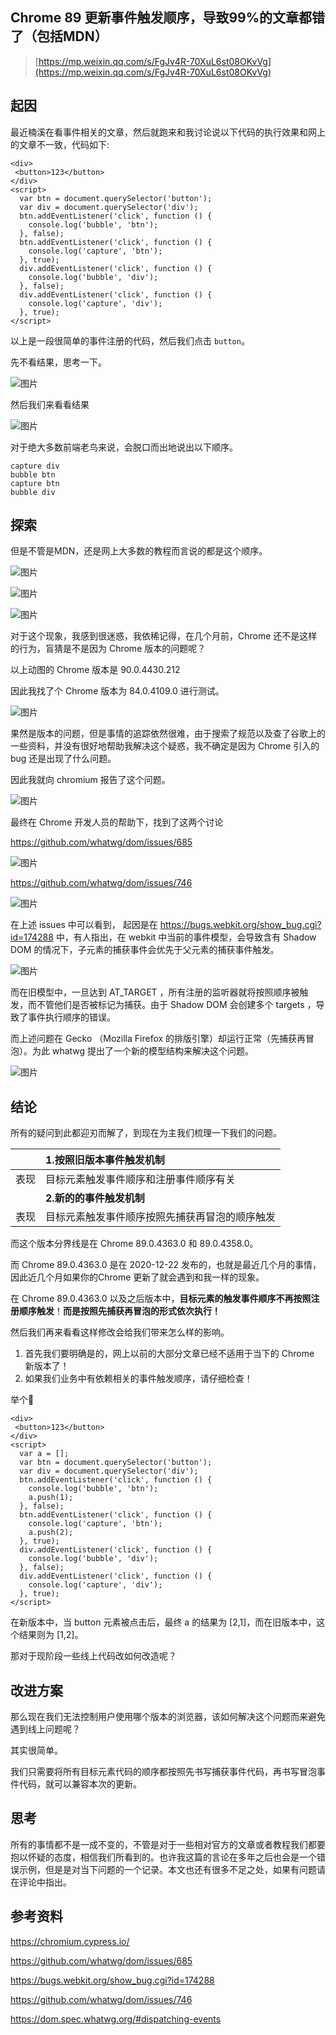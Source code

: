 ## Chrome 89 更新事件触发顺序，导致99%的文章都错了（包括MDN）

> [https://mp.weixin.qq.com/s/FgJv4R-70XuL6st08OKvVg](https://mp.weixin.qq.com/s/FgJv4R-70XuL6st08OKvVg)

## 起因

最近楠溪在看事件相关的文章，然后就跑来和我讨论说以下代码的执行效果和网上的文章不一致，代码如下:

```
<div>
 <button>123</button>
</div>
<script>
  var btn = document.querySelector('button');
  var div = document.querySelector('div');
  btn.addEventListener('click', function () {
    console.log('bubble', 'btn');
  }, false);
  btn.addEventListener('click', function () {
    console.log('capture', 'btn');
  }, true);
  div.addEventListener('click', function () {
    console.log('bubble', 'div');
  }, false);
  div.addEventListener('click', function () {
    console.log('capture', 'div');
  }, true);
</script>
```

以上是一段很简单的事件注册的代码，然后我们点击 `button`。

先不看结果，思考一下。

![图片](https://mmbiz.qpic.cn/sz_mmbiz_png/gibGQibkduDnC0B2KaQwcLCNoxww5TI2zHcMIprCA8lOYQ1icB8HvKILxY7JajHU69U20tASTfcyib85SHLiadOBdbg/640?wx_fmt=png&tp=webp&wxfrom=5&wx_lazy=1&wx_co=1)

然后我们来看看结果

![图片](https://mmbiz.qpic.cn/sz_mmbiz_gif/gibGQibkduDnC0B2KaQwcLCNoxww5TI2zH7QjSHIeQBwgr6o3V1uxVE0XxUNfHkiaHjz6fIO0FD7CSe6XUrOLFUtw/640?wx_fmt=gif&tp=webp&wxfrom=5&wx_lazy=1&wx_co=1)

对于绝大多数前端老鸟来说，会脱口而出地说出以下顺序。

```
capture div
bubble btn
capture btn
bubble div
```

## 探索

但是不管是MDN，还是网上大多数的教程而言说的都是这个顺序。

![图片](https://mmbiz.qpic.cn/sz_mmbiz_png/gibGQibkduDnC0B2KaQwcLCNoxww5TI2zHZSKeaziaqmjKY7sXOUrBWJN1k5rOzKbT4jNqtDJzsLFZCibFAbYDaP5Q/640?wx_fmt=png&tp=webp&wxfrom=5&wx_lazy=1&wx_co=1)

![图片](https://mmbiz.qpic.cn/sz_mmbiz_png/gibGQibkduDnC0B2KaQwcLCNoxww5TI2zHia0tPMnIlpmEwCXzOicIgIxKTSXRT2kcXXgybeL2eDwt8ibNlGdVANm1g/640?wx_fmt=png&tp=webp&wxfrom=5&wx_lazy=1&wx_co=1)

![图片](https://mmbiz.qpic.cn/sz_mmbiz_png/gibGQibkduDnC0B2KaQwcLCNoxww5TI2zHPrJma95vYjibYFGjb5rTmf4UicyNQfcPJy5HhbYrtcNxORdDNe6tnBWA/640?wx_fmt=png&tp=webp&wxfrom=5&wx_lazy=1&wx_co=1)

对于这个现象，我感到很迷惑，我依稀记得，在几个月前，Chrome 还不是这样的行为，盲猜是不是因为 Chrome 版本的问题呢？

以上动图的 Chrome 版本是 90.0.4430.212

因此我找了个 Chrome 版本为 84.0.4109.0 进行测试。

![图片](https://mmbiz.qpic.cn/sz_mmbiz_png/gibGQibkduDnC0B2KaQwcLCNoxww5TI2zHuGJHicnicjmFuCiboibk7HqHXheh5W8VFYItpYAFwDFicaOoO0k4ghyiaEibg/640?wx_fmt=png&tp=webp&wxfrom=5&wx_lazy=1&wx_co=1)

果然是版本的问题，但是事情的追踪依然很难，由于搜索了规范以及查了谷歌上的一些资料，并没有很好地帮助我解决这个疑惑，我不确定是因为 Chrome 引入的 bug 还是出现了什么问题。

因此我就向 chromium 报告了这个问题。

![图片](https://mmbiz.qpic.cn/sz_mmbiz_png/gibGQibkduDnC0B2KaQwcLCNoxww5TI2zHXV5iasakZd2gvor3IFjus2rL1mTE6YenKPyFIOzNAgiawCU0DWfbAZaw/640?wx_fmt=png&tp=webp&wxfrom=5&wx_lazy=1&wx_co=1)

最终在 Chrome 开发人员的帮助下，找到了这两个讨论

https://github.com/whatwg/dom/issues/685

![图片](https://mmbiz.qpic.cn/sz_mmbiz_png/gibGQibkduDnC0B2KaQwcLCNoxww5TI2zHe747XWXg5IQSz6ia4EHoTq3kNzCrmbX3BYyxmIot9iaZlzFQ4BibeSzkQ/640?wx_fmt=png&tp=webp&wxfrom=5&wx_lazy=1&wx_co=1)

https://github.com/whatwg/dom/issues/746

![图片](https://mmbiz.qpic.cn/sz_mmbiz_png/gibGQibkduDnC0B2KaQwcLCNoxww5TI2zH60y2CajF2wWZLzicHud9BtJicbZg4dicLjbh3bfWx3N8VgdLwqibeyyicyw/640?wx_fmt=png&tp=webp&wxfrom=5&wx_lazy=1&wx_co=1)

在上述 issues 中可以看到， 起因是在 https://bugs.webkit.org/show_bug.cgi?id=174288 中，有人指出，在 webkit 中当前的事件模型，会导致含有 Shadow DOM 的情况下，子元素的捕获事件会优先于父元素的捕获事件触发。

![图片](https://mmbiz.qpic.cn/sz_mmbiz_png/gibGQibkduDnC0B2KaQwcLCNoxww5TI2zHz8urDlqhmuqDXsI0G65ebficKBqF1KPSDC7glBafd7Drb3Uf3fAppjg/640?wx_fmt=png&tp=webp&wxfrom=5&wx_lazy=1&wx_co=1)

而在旧模型中，一旦达到 AT_TARGET ，所有注册的监听器就将按照顺序被触发，而不管他们是否被标记为捕获。由于 Shadow DOM 会创建多个 targets ，导致了事件执行顺序的错误。

而上述问题在 Gecko （Mozilla Firefox 的排版引擎）却运行正常（先捕获再冒泡）。为此 whatwg 提出了一个新的模型结构来解决这个问题。

![图片](https://mmbiz.qpic.cn/sz_mmbiz_png/gibGQibkduDnC0B2KaQwcLCNoxww5TI2zHfoFiaaicGeWjg4AdG4fgDMROryBOuYuW0xsGSyZ5jRicImEmkhb4xictgQ/640?wx_fmt=png&tp=webp&wxfrom=5&wx_lazy=1&wx_co=1)

## 结论

所有的疑问到此都迎刃而解了，到现在为主我们梳理一下我们的问题。

|      | 1.按照旧版本事件触发机制                       |
| :--- | :--------------------------------------------- |
| 表现 | 目标元素触发事件顺序和注册事件顺序有关         |
|      | **2.新的的事件触发机制**                       |
| 表现 | 目标元素触发事件顺序按照先捕获再冒泡的顺序触发 |

而这个版本分界线是在 Chrome 89.0.4363.0  和 89.0.4358.0。

而 Chrome 89.0.4363.0 是在 2020-12-22 发布的，也就是最近几个月的事情，因此近几个月如果你的Chrome 更新了就会遇到和我一样的现象。

在 Chrome 89.0.4363.0 以及之后版本中，**目标元素的触发事件顺序不再按照注册顺序触发**！**而是按照先捕获再冒泡的形式依次执行！**

然后我们再来看看这样修改会给我们带来怎么样的影响。

1. 首先我们要明确是的，网上以前的大部分文章已经不适用于当下的 Chrome 新版本了！
2. 如果我们业务中有依赖相关的事件触发顺序，请仔细检查！

举个🌰

```
<div>
 <button>123</button>
</div>
<script>
  var a = [];
  var btn = document.querySelector('button');
  var div = document.querySelector('div');
  btn.addEventListener('click', function () {
    console.log('bubble', 'btn');
    a.push(1);
  }, false);
  btn.addEventListener('click', function () {
    console.log('capture', 'btn');
    a.push(2);
  }, true);
  div.addEventListener('click', function () {
    console.log('bubble', 'div');
  }, false);
  div.addEventListener('click', function () {
    console.log('capture', 'div');
  }, true);
</script>
```

在新版本中，当 button 元素被点击后，最终 a 的结果为 [2,1]，而在旧版本中，这个结果则为 [1,2]。

那对于现阶段一些线上代码改如何改造呢？

## 改进方案

那么现在我们无法控制用户使用哪个版本的浏览器，该如何解决这个问题而来避免遇到线上问题呢？

其实很简单。

我们只需要将所有目标元素代码的顺序都按照先书写捕获事件代码，再书写冒泡事件代码，就可以兼容本次的更新。

## 思考

所有的事情都不是一成不变的，不管是对于一些相对官方的文章或者教程我们都要抱以怀疑的态度，相信我们所看到的。也许我这篇的言论在多年之后也会是一个错误示例，但是是对当下问题的一个记录。本文也还有很多不足之处，如果有问题请在评论中指出。

## 参考资料

https://chromium.cypress.io/

https://github.com/whatwg/dom/issues/685

https://bugs.webkit.org/show_bug.cgi?id=174288

https://github.com/whatwg/dom/issues/746

https://dom.spec.whatwg.org/#dispatching-events